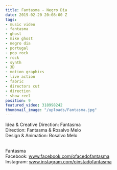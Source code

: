 ```yaml
---
title: Fantasma - Negro Dia
date: 2019-02-20 20:08:00 Z
tags:
- music video
- fantasma
- ghost
- mike ghost
- negro dia
- portugal
- pop rock
- rock
- synth
- 3D
- motion graphics
- live action
- fabric
- directors cut
- direction
- show reel
position: 9
featured_video: 318998242
thumbnail_image: "/uploads/Fantasma.jpg"
---
```


Idea & Creative Direction: Fantasma<br>
Direction: Fantasma & Rosalvo Melo<br>
Design & Animation: Rosalvo Melo<br>



<br>Fantasma<br>
Facebook: www.facebook.com/ofacedofantasma<br>
Instagram: www.instagram.com/oinstadofantasma<br>